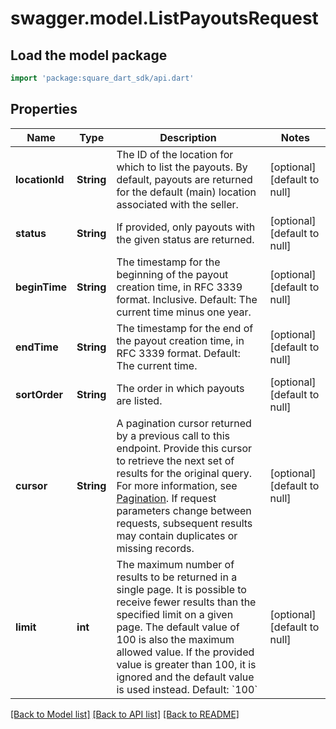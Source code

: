 # swagger.model.ListPayoutsRequest

## Load the model package
```dart
import 'package:square_dart_sdk/api.dart'
```

## Properties
Name | Type | Description | Notes
------------ | ------------- | ------------- | -------------
**locationId** | **String** | The ID of the location for which to list the payouts. By default, payouts are returned for the default (main) location associated with the seller. | [optional] [default to null]
**status** | **String** | If provided, only payouts with the given status are returned. | [optional] [default to null]
**beginTime** | **String** | The timestamp for the beginning of the payout creation time, in RFC 3339 format. Inclusive. Default: The current time minus one year. | [optional] [default to null]
**endTime** | **String** | The timestamp for the end of the payout creation time, in RFC 3339 format. Default: The current time. | [optional] [default to null]
**sortOrder** | **String** | The order in which payouts are listed. | [optional] [default to null]
**cursor** | **String** | A pagination cursor returned by a previous call to this endpoint. Provide this cursor to retrieve the next set of results for the original query. For more information, see [Pagination](https://developer.squareup.com/docs/build-basics/common-api-patterns/pagination). If request parameters change between requests, subsequent results may contain duplicates or missing records. | [optional] [default to null]
**limit** | **int** | The maximum number of results to be returned in a single page. It is possible to receive fewer results than the specified limit on a given page. The default value of 100 is also the maximum allowed value. If the provided value is greater than 100, it is ignored and the default value is used instead. Default: &#x60;100&#x60; | [optional] [default to null]

[[Back to Model list]](../README.md#documentation-for-models) [[Back to API list]](../README.md#documentation-for-api-endpoints) [[Back to README]](../README.md)

